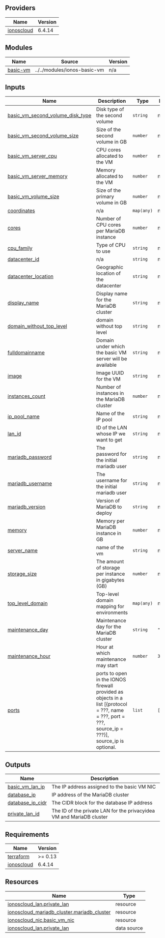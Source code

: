 <!-- BEGIN_TF_DOCS -->

## Providers

| Name | Version |
|------|---------|
| <a name="provider_ionoscloud"></a> [ionoscloud](#provider\_ionoscloud) | 6.4.14 |
## Modules

| Name | Source | Version |
|------|--------|---------|
| <a name="module_basic-vm"></a> [basic-vm](#module\_basic-vm) | ../../modules/ionos-basic-vm | n/a |
## Inputs

| Name | Description | Type | Default | Required |
|------|-------------|------|---------|:--------:|
| <a name="input_basic_vm_second_volume_disk_type"></a> [basic\_vm\_second\_volume\_disk\_type](#input\_basic\_vm\_second\_volume\_disk\_type) | Disk type of the second volume | `string` | n/a | yes |
| <a name="input_basic_vm_second_volume_size"></a> [basic\_vm\_second\_volume\_size](#input\_basic\_vm\_second\_volume\_size) | Size of the second volume in GB | `number` | n/a | yes |
| <a name="input_basic_vm_server_cpu"></a> [basic\_vm\_server\_cpu](#input\_basic\_vm\_server\_cpu) | CPU cores allocated to the VM | `number` | n/a | yes |
| <a name="input_basic_vm_server_memory"></a> [basic\_vm\_server\_memory](#input\_basic\_vm\_server\_memory) | Memory allocated to the VM | `number` | n/a | yes |
| <a name="input_basic_vm_volume_size"></a> [basic\_vm\_volume\_size](#input\_basic\_vm\_volume\_size) | Size of the primary volume in GB | `number` | n/a | yes |
| <a name="input_coordinates"></a> [coordinates](#input\_coordinates) | n/a | `map(any)` | n/a | yes |
| <a name="input_cores"></a> [cores](#input\_cores) | Number of CPU cores per MariaDB instance | `number` | n/a | yes |
| <a name="input_cpu_family"></a> [cpu\_family](#input\_cpu\_family) | Type of CPU to use | `string` | n/a | yes |
| <a name="input_datacenter_id"></a> [datacenter\_id](#input\_datacenter\_id) | n/a | `string` | n/a | yes |
| <a name="input_datacenter_location"></a> [datacenter\_location](#input\_datacenter\_location) | Geographic location of the datacenter | `string` | n/a | yes |
| <a name="input_display_name"></a> [display\_name](#input\_display\_name) | Display name for the MariaDB cluster | `string` | n/a | yes |
| <a name="input_domain_without_top_level"></a> [domain\_without\_top\_level](#input\_domain\_without\_top\_level) | domain without top level | `string` | n/a | yes |
| <a name="input_fulldomainname"></a> [fulldomainname](#input\_fulldomainname) | Domain under which the basic VM server will be available | `string` | n/a | yes |
| <a name="input_image"></a> [image](#input\_image) | Image UUID for the VM | `string` | n/a | yes |
| <a name="input_instances_count"></a> [instances\_count](#input\_instances\_count) | Number of instances in the MariaDB cluster | `number` | n/a | yes |
| <a name="input_ip_pool_name"></a> [ip\_pool\_name](#input\_ip\_pool\_name) | Name of the IP pool | `string` | n/a | yes |
| <a name="input_lan_id"></a> [lan\_id](#input\_lan\_id) | ID of the LAN whose IP we want to get | `string` | n/a | yes |
| <a name="input_mariadb_password"></a> [mariadb\_password](#input\_mariadb\_password) | The password for the initial mariadb user | `string` | n/a | yes |
| <a name="input_mariadb_username"></a> [mariadb\_username](#input\_mariadb\_username) | The username for the initial mariadb user | `string` | n/a | yes |
| <a name="input_mariadb_version"></a> [mariadb\_version](#input\_mariadb\_version) | Version of MariaDB to deploy | `string` | n/a | yes |
| <a name="input_memory"></a> [memory](#input\_memory) | Memory per MariaDB instance in GB | `number` | n/a | yes |
| <a name="input_server_name"></a> [server\_name](#input\_server\_name) | name of the vm | `string` | n/a | yes |
| <a name="input_storage_size"></a> [storage\_size](#input\_storage\_size) | The amount of storage per instance in gigabytes (GB) | `number` | n/a | yes |
| <a name="input_top_level_domain"></a> [top\_level\_domain](#input\_top\_level\_domain) | Top-level domain mapping for environments | `map(any)` | n/a | yes |
| <a name="input_maintenance_day"></a> [maintenance\_day](#input\_maintenance\_day) | Maintenance day for the MariaDB cluster | `string` | `"Sunday"` | no |
| <a name="input_maintenance_hour"></a> [maintenance\_hour](#input\_maintenance\_hour) | Hour at which maintenance may start | `number` | `3` | no |
| <a name="input_ports"></a> [ports](#input\_ports) | ports to open in the IONOS firewall provided as objects in a list [{protocol = ???, name = ???, port = ???, source\_ip = ???}], source\_ip is optional. | `list` | `[]` | no |
## Outputs

| Name | Description |
|------|-------------|
| <a name="output_basic_vm_lan_ip"></a> [basic\_vm\_lan\_ip](#output\_basic\_vm\_lan\_ip) | The IP address assigned to the basic VM NIC |
| <a name="output_database_ip"></a> [database\_ip](#output\_database\_ip) | IP address of the MariaDB cluster |
| <a name="output_database_ip_cidr"></a> [database\_ip\_cidr](#output\_database\_ip\_cidr) | The CIDR block for the database IP address |
| <a name="output_private_lan_id"></a> [private\_lan\_id](#output\_private\_lan\_id) | The ID of the private LAN for the privacyidea VM and MariaDB cluster |
## Requirements

| Name | Version |
|------|---------|
| <a name="requirement_terraform"></a> [terraform](#requirement\_terraform) | >= 0.13 |
| <a name="requirement_ionoscloud"></a> [ionoscloud](#requirement\_ionoscloud) | 6.4.14 |
## Resources

| Name | Type |
|------|------|
| [ionoscloud_lan.private_lan](https://registry.terraform.io/providers/ionos-cloud/ionoscloud/6.4.14/docs/resources/lan) | resource |
| [ionoscloud_mariadb_cluster.mariadb_cluster](https://registry.terraform.io/providers/ionos-cloud/ionoscloud/6.4.14/docs/resources/mariadb_cluster) | resource |
| [ionoscloud_nic.basic_vm_nic](https://registry.terraform.io/providers/ionos-cloud/ionoscloud/6.4.14/docs/resources/nic) | resource |
| [ionoscloud_lan.private_lan](https://registry.terraform.io/providers/ionos-cloud/ionoscloud/6.4.14/docs/data-sources/lan) | data source |
<!-- END_TF_DOCS -->
